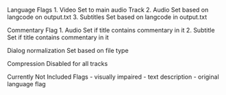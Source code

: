 Language Flags
    1. Video 
        Set to main audio Track
    2. Audio
        Set based on langcode on output.txt
    3. Subtitles
        Set based on langcode in output.txt
 


Commentary Flag
    1. Audio
        Set if title contains commentary in it
    2. Subtitle
       Set if title contains commentary in it

Dialog normalization
    Set based on file type 

Compression
    Disabled for all tracks

Currently Not Included Flags
    - visually impaired
    - text description
    - original language flag



